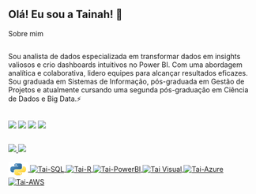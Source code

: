 ## Olá! Eu sou a Tainah! 👋

Sobre mim
##
Sou analista de dados especializada em transformar dados em insights valiosos e crio dashboards intuitivos no Power BI. Com uma abordagem analítica e colaborativa, lidero equipes para alcançar resultados eficazes. Sou graduada em Sistemas de Informação, pós-graduada em Gestão de Projetos e atualmente cursando uma segunda pós-graduação em Ciência de Dados e Big Data.⚡

##

<div> 
  <a href="https://www.linkedin.com/in/tainahhilario/" target="_blank"><img src="https://img.shields.io/badge/-LinkedIn-%23E4405F?style=for-the-badge&logo=linkedin&logoColor=white" target="_blank"></a>   
  <a href = "mailto:info.tainah@gmail.com"><img src="https://img.shields.io/badge/-Gmail-%23E4405F?style=for-the-badge&logo=gmail&logoColor=white" target="_blank"></a>
   <a href="https://discord.gg/nHkqX8VK" target="_blank"><img src="https://img.shields.io/badge/Discord-%23E4405F?style=for-the-badge&logo=discord&logoColor=white" target="_blank"></a> 
  <a href="https://instagram.com/tainahhilario" target="_blank"><img src="https://img.shields.io/badge/-Instagram-%23E4405F?style=for-the-badge&logo=instagram&logoColor=white" target="_blank"></a>
</div>


##

<div>
  <a href="https://github.com/tainahhilario">
    <img width="48%" src="https://github-readme-stats.vercel.app/api?username=tainahhilario&show_icons=true&theme=dracula" />
    <img width="48%" src="https://github-readme-stats.vercel.app/api/top-langs/?username=tainahhilario&layout=compact&langs_count=16&theme=dracula" />
</div>
<div style="display: inline_block"><br>
    <img align="center" alt="Tai-Python" height="30" width="40" src="https://raw.githubusercontent.com/devicons/devicon/master/icons/python/python-original.svg">
    <img align="center" alt="Tai-SQL" height="30" width="40" src="https://cdn.jsdelivr.net/gh/devicons/devicon@latest/icons/azuresqldatabase/azuresqldatabase-original.svg" >
    <img align="center" alt="Tai-R" height="30" width="40" src="https://cdn.jsdelivr.net/gh/devicons/devicon@latest/icons/r/r-original.svg">
    <img align="center" alt="Tai-PowerBI" height="30" width="40" src="https://github.com/microsoft/PowerBI-Icons/blob/main/SVG/Power-BI.svg">
    <img align="center" alt="Tai Visual" height="30" width="40" src="https://cdn.jsdelivr.net/gh/devicons/devicon@latest/icons/vscode/vscode-original.svg">
  <img align="center" alt="Tai-Azure" height="30" width="40" src="https://cdn.jsdelivr.net/gh/devicons/devicon@latest/icons/azure/azure-original.svg">
  <img align="center" alt="Tai-AWS" height="30" width="40" src="https://cdn.jsdelivr.net/gh/devicons/devicon@latest/icons/amazonwebservices/amazonwebservices-original-wordmark.svg">
</div>
  
  ##
 



